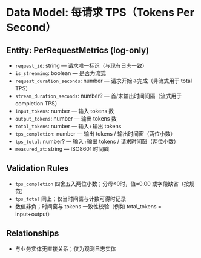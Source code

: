 # Data Model: 每请求 TPS（Tokens Per Second）

## Entity: PerRequestMetrics (log-only)

- `request_id`: string — 请求唯一标识（与现有日志一致）
- `is_streaming`: boolean — 是否为流式
- `request_duration_seconds`: number — 请求开始→完成（非流式用于 total TPS）
- `stream_duration_seconds`: number? — 首/末输出时间间隔（流式用于 completion TPS）
- `input_tokens`: number — 输入 tokens 数
- `output_tokens`: number — 输出 tokens 数
- `total_tokens`: number — 输入+输出 tokens
- `tps_completion`: number — 输出 tokens / 输出时间窗（两位小数）
- `tps_total`: number? — 输入+输出 tokens / 请求时间窗（两位小数）
- `measured_at`: string — ISO8601 时间戳

## Validation Rules

- `tps_completion` 四舍五入两位小数；分母≤0时，值=0.00 或字段缺省（按规范）
- `tps_total` 同上；仅当时间窗与计数可得时记录
- 数值非负；时间窗与 tokens 一致性校验（例如 total_tokens = input+output）

## Relationships

- 与业务实体无直接关系；仅为观测日志实体
